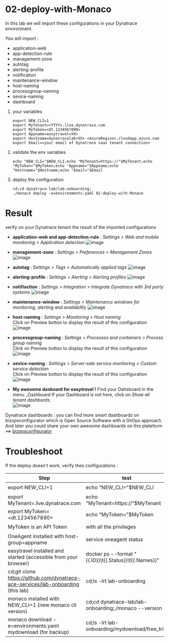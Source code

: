 # 02-deploy-with-Monaco

In this lab we will import these configurations in your Dynatrace environment.  

You will import :  
- application-web 
- app-detection-rule 
- management-zone
- autotag
- alerting-profile 
- notification
- maintenance-window
- host-naming
- processgroup-naming
- sevice-naming
- dashboard

1) your variables  
	   
	   export NEW_CLI=1
	   export MyTenant=<YYYY>.live.dynatrace.com
	   export MyToken=<dt.1234567890>
	   export Appname=easytravel<XX>
	   export Hostname=dynatracelab<XX>.<AzureRegion>.cloudapp.azure.com
	   export Email=<your email of Dynatrace saas tenant connection>

  
2) validate the env variables 

       echo "NEW_CLI="$NEW_CLI;echo "MyTenant=https://"$MyTenant;echo "MyToken="$MyToken;echo "Appname="$Appname;echo "Hostname="$Hostname;echo "Email="$Email 


3) deploy the configuration 

       cd;cd dynatrace-lab/lab-onboarding;
       ./monaco deploy -e=environments.yaml 02-deploy-with-Monaco
       
# Result  
verify on your Dynatrace tenant the result of the imported configurations  
 
- **application-web and app-detection-rule** : _Settings > Web and mobile monitoring > Application detection_ 
![image](https://user-images.githubusercontent.com/40337213/116122980-b6763b00-a6c2-11eb-93f3-dde596728237.png)

- **management-zone** : _Settings > Preferences > Management Zones_ 
![image](https://user-images.githubusercontent.com/40337213/115960930-6c4f5700-a514-11eb-9b6d-952b86a17730.png)

- **autotag** : _Settings > Tags > Automatically applied tags_
![image](https://user-images.githubusercontent.com/40337213/115961025-e2ec5480-a514-11eb-9e7d-667f54ebf7a3.png)

- **alerting-profile** : _Settings > Alerting > Alerting profiles_
![image](https://user-images.githubusercontent.com/40337213/115961162-7c1b6b00-a515-11eb-9df8-69bec4a2c8ad.png)

- **notifiaction** : _Settings > Integration > Integrate Dynatrace with 3rd party systems_
![image](https://user-images.githubusercontent.com/40337213/115961294-1b406280-a516-11eb-83ec-689b7ccd90ee.png)

- **maintenance-window** : _Settings > Maintenance windows for monitoring, alerting and availability_
![image](https://user-images.githubusercontent.com/40337213/115961411-7a9e7280-a516-11eb-99eb-58d258e7a9f6.png)

- **host-naming** : _Settings > Monitoring > Host naming_  
 Click on Preview botton to display the result of this configuration 
![image](https://user-images.githubusercontent.com/40337213/116593772-c0e24000-a921-11eb-849b-849ee7050113.png)

- **processgroup-naming** : _Settings > Processes and containers > Process group naming_  
Click on Preview botton to display the result of this configuration 
![image](https://user-images.githubusercontent.com/40337213/116593829-d0618900-a921-11eb-951d-bbf3de4bcca1.png)

- **sevice-naming** : _Settings > Server-side service monitoring > Custom service detection_  
Click on Preview botton to display the result of this configuration 
![image](https://user-images.githubusercontent.com/40337213/116593961-fab34680-a921-11eb-896b-38852940446e.png)

- **My awesome dasboard for easytravel !** 
 Find your Dahsboard in the menu _Dashboard
 If your Dashboard is not here, click on *Show all tenant dashbords*.  
![image](https://user-images.githubusercontent.com/40337213/116607293-19213e00-a932-11eb-9d12-a26173a4a7e7.png)

Dynatrace dashboards : you can find more smart dashboards on bizopsconfigurator which is Open Source Software with a GitOps approach. 
And later you could share your own awesome dashboards on this plateform ==> [bizopsconfigurator](https://dynatrace.github.io/BizOpsConfigurator/index.html#miscTools)  


# Troubleshoot  
If the deploy doesn't work, verify thes configurations :   

| Step  | test |Status |
| --------------- | --------------- | --------------- | 
| export NEW_CLI=1 | echo "NEW_CLI="$NEW_CLI  | ✔️ |
| export MyTenant=<YYYY>.live.dynatrace.com | echo "MyTenant=https://"$MyTenant  | ✔️ |
| export MyToken=<dt.1234567890>| echo "MyToken="$MyToken | ✔️ |
| MyToken is an API Token| with all the privileges | ✔️ |
| OneAgent installed with host-group=appname | service oneagent status | ✔️ |
| easytravel installed and started (accessible from your browser) | docker ps --format "{{.ID}}\t{{.Status}}\t{{.Names}}" | ✔️ |
| cd;git clone https://github.com/dynatrace-ace-services/lab-onboarding (this lab) | cd;ls -lrt lab-onboarding | ✔️ |
| monaco installed with NEW_CLI=1 (new monaco cli version) | cd;cd dynatrace-lab/lab-onboarding;./monaco --version  | ✔️ |
| monaco download -e=environments.yaml mydownload (for backup) | cd;ls -lrt lab-onboarding/mydownload/free_trial | ✔️ |
       
